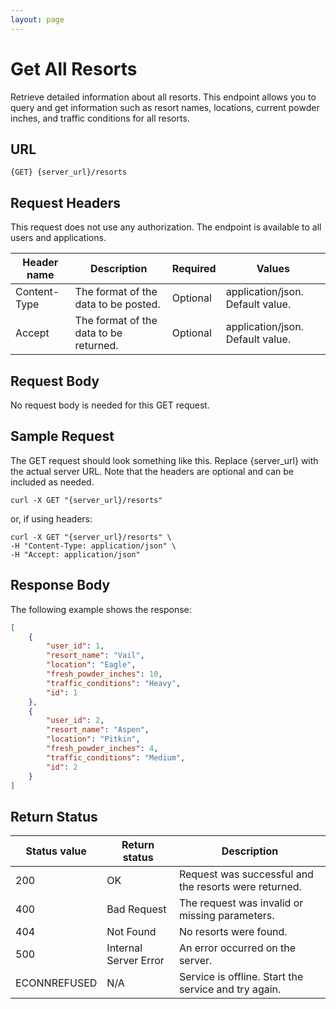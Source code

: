 ```yaml
---
layout: page
---
```

# Get All Resorts

Retrieve detailed information about all resorts. This endpoint allows you to query and get information such as resort names, locations, current powder inches, and traffic conditions for all resorts.

## URL

```shell
{GET} {server_url}/resorts
```

## Request Headers

This request does not use any authorization. The endpoint is available to all users and applications.

|Header name | Description | Required | Values |
| -------------- | ------ | ------------ |------------ |
| Content-Type | The format of the data to be posted. | Optional | application/json. Default value.  |
| Accept | The format of the data to be returned. | Optional | application/json. Default value. |

## Request Body

No request body is needed for this GET request.

## Sample Request

The GET request should look something like this. Replace {server_url} with the actual server URL. Note that the headers are optional and can be included as needed.

```shell
curl -X GET "{server_url}/resorts"
```

or, if using headers:

```shell
curl -X GET "{server_url}/resorts" \
-H "Content-Type: application/json" \
-H "Accept: application/json"
```

## Response Body

The following example shows the response:

```json
[
    {
        "user_id": 1,
        "resort_name": "Vail",
        "location": "Eagle",
        "fresh_powder_inches": 10,
        "traffic_conditions": "Heavy",
        "id": 1
    },
    {
        "user_id": 2,
        "resort_name": "Aspen",
        "location": "Pitkin",
        "fresh_powder_inches": 4,
        "traffic_conditions": "Medium",
        "id": 2
    }
]
```

## Return Status

| Status value  | Return status         | Description                                        |
|---------------|-----------------------|----------------------------------------------------|
| 200           | OK                    | Request was successful and the resorts were returned. |
| 400           | Bad Request           | The request was invalid or missing parameters.    |
| 404           | Not Found             | No resorts were found.                            |
| 500           | Internal Server Error | An error occurred on the server.                  |
| ECONNREFUSED  | N/A                   | Service is offline. Start the service and try again. |
